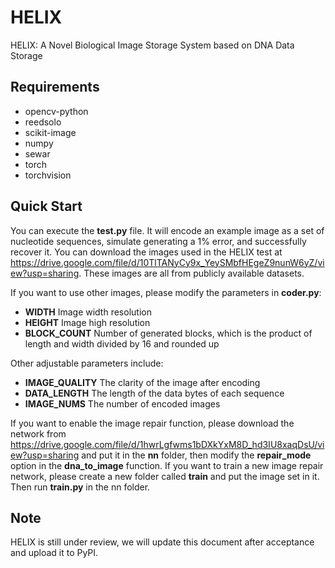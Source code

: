 # HELIX
HELIX: A Novel Biological Image Storage System based on DNA Data Storage
## Requirements
- opencv-python
- reedsolo
- scikit-image
- numpy
- sewar
- torch
- torchvision
## Quick Start
You can execute the **test.py** file. It will encode an example image as a set of nucleotide sequences, simulate generating a 1% error, and successfully recover it.
You can download the images used in the HELIX test at https://drive.google.com/file/d/10TlTANyCy9x_YeySMbfHEgeZ9nunW6yZ/view?usp=sharing. These images are all from publicly available datasets.

If you want to use other images, please modify the parameters in **coder.py**:
- **WIDTH** Image width resolution
- **HEIGHT** Image high resolution
- **BLOCK_COUNT** Number of generated blocks, which is the product of length and width divided by 16 and rounded up

Other adjustable parameters include:
- **IMAGE_QUALITY** The clarity of the image after encoding
- **DATA_LENGTH** The length of the data bytes of each sequence
- **IMAGE_NUMS** The number of encoded images

If you want to enable the image repair function, please download the network from https://drive.google.com/file/d/1hwrLgfwms1bDXkYxM8D_hd3IU8xaqDsU/view?usp=sharing and put it in the **nn** folder, then modify the **repair_mode** option in the **dna_to_image** function. If you want to train a new image repair network, please create a new folder called **train** and put the image set in it. Then run **train.py** in the nn folder.

## Note
HELIX is still under review, we will update this document after acceptance and upload it to PyPI.
